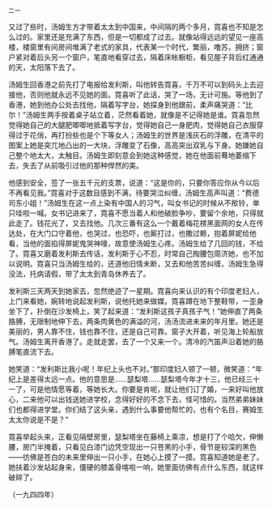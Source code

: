     二一 

   又过了些时，汤姆生方才带着太太到中国来，中间隔的两个多月，霓喜也不知是怎么过的。家里还是充满了东西，但是一切都成了过去。就像站得远远的望见一座高楼，楼窗里有间房间堆满了老式的家具，代表某一个时代，繁丽，噜苏，拥挤；窗户紧对着后头另一个窗户，笔直地看穿过去，隔着床帐橱柜，看见屋子背后红通通的天，太阳落下去了。

   汤姆生回香港之前先打了电报给发利斯，叫他转告霓喜，千万不可以到码头上去迎接他，否则他就永远不见她的面。霓喜听了此话，哭了一场，无计可施。等他到了香港，她到他办公处去找他，隔着写字台，她探身到他跟前，柔声痛哭道：“比尔！”汤姆生两手按着桌子站立着，茫然看着她，就像是不记得她是谁。霓喜忽然觉得她自己的大腿肥唧唧地抵着写字台，觉得她自己一身肥肉，觉得她自己衣服穿得过于花俏，再打扮些也是个下等女人；汤姆生的世界是浅灰石的浮雕，在清平的图案上她是突兀地凸出的一大块，浮雕变了石像，高高突出双乳与下身。她嫌她自己整个地太大，太触目。汤姆生即刻意会到她这种感觉，她在他面前蓦地萎缩下去，失去了从前吸引过他的那种悍然的美。

   他感到安全，签了一张五千元的支票，说道：“这是你的，只要你答应你从今以后不再看见我。”霓喜对于这数目感到不满，待要哭泣纠缠，汤姆生高声叫道：“费德司东小姐！”汤姆生在这一点上染有中国人的习气，叫女书记的时候从不揿铃，单只哇啦一喊。女书记进来了，霓喜不愿当着人和他破脸争吵，要留个余地，只得就此走了。钱花光了，又去找他。几次三番有这么一个戴着梅花楞黑面网的女人在传达处，在大门口守着他，也哭过，也恐吓，也厮打过，也撒过赖，抱着屏妮给他看，当他的面掐得屏妮鬼哭神嚎，故意使汤姆生心疼。汤姆生给了几回的钱，不给了。霓喜又磨着发利斯去传话，发利斯于心不忍，时常自己掏腰包周济她，也不加以说明。霓喜只当汤姆生给的，还道他旧情未断，又去和他苦苦纠缠，汤姆生急得没法，托病请假，带了太太到青岛休养去了。

   发利斯三天两天到她家去，忽然绝迹了一星期。霓喜向来认识的有个印度老妇人，上门来看她，婉转地说起发利斯，说他托她来做媒。霓喜蹲在地下整鞋带，一歪身坐下了，扑倒在沙发椅上，笑了起来道：“发利斯这孩子真孩子气！”她伸直了两条胳膊，无限制地伸下去，两条肉黄色的满溢的河，汤汤流进未来的年月里。她还是美丽的，男人靠不住，钱也靠不住，还是自己可靠。窗子大开着，听见海上轮船放气。汤姆生离开香港了。走就走罢，去了一个又来一个。清冷的汽笛声沿着她的胳膊笔直流下去。

   她笑道：“发利斯比我小呢！年纪上头也不对。”那印度妇人顿了一顿，微笑道：“年纪上是差得太远一点。他的意思是……瑟梨塔……瑟梨塔今年才十三，他已经三十一了，可是他情愿等着，等她长大。你要是肯呢，就让他们订了婚，一来好叫他放心，二来他可以出钱送她进学校，念得好好的不念下去，怪可惜的。当然弟弟妹妹们也都得进学堂。你们结了这头亲，遇到什么事要他帮忙的，也有个名目，赛姆生太太你说是不是？”

   霓喜举起头来，正看见隔壁房里，瑟梨塔坐在藤椅上乘凉，想是打了个哈欠，伸懒腰，房门半掩着，只看见白漆门边凭空现出一只苍黑的小手，骨节是较深的黑色——彷佛是苍白的未来里伸出一只小手，在她心上摸了一摸。霓喜知道她是老了。她扶着沙发站起身来，僵硬的膝盖骨喀啦一响，她里面彷佛有点什么东西，就这样破碎了。

   （一九四四年）

